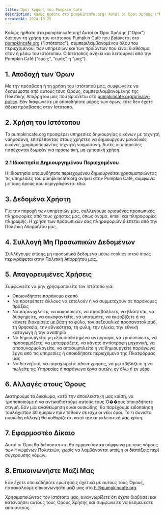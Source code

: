 ```yaml
---
title: Όροι Χρήσης του Pumpkin Café
description: Καλώς ήρθατε στο pumpkincafe.org! Αυτοί οι Όροι Χρήσης ("Όροι") διέπουν τη χρήση του ιστότοπου Pumpkin Café που βρίσκεται στο pumpkincafe.org, συμπεριλαμβανομένου όλου του περιεχομένου, των υπηρεσιών και των προϊόντων που είναι διαθέσιμα στον ή μέσω του ιστότοπου. Ο Ιστότοπος ανήκει και λειτουργεί από την Pumpkin Café ("εμείς", "εμάς" ή "μας").
createdAt: 2024-10-29
---
```


Καλώς ήρθατε στο pumpkincafe.org! Αυτοί οι Όροι Χρήσης ("Όροι") διέπουν τη χρήση του ιστότοπου Pumpkin Café που βρίσκεται στο [pumpkincafe.org](https://pumpkincafe.org/) ("Ιστότοπος"), συμπεριλαμβανομένου όλου του περιεχομένου, των υπηρεσιών και των προϊόντων που είναι διαθέσιμα στον ή μέσω του ιστότοπου. Ο Ιστότοπος ανήκει και λειτουργεί από την Pumpkin Café ("εμείς", "εμάς" ή "μας").

## 1. Αποδοχή των Όρων

Με την πρόσβαση ή τη χρήση του Ιστότοπού μας, συμφωνείτε να δεσμεύεστε από αυτούς τους Όρους, συμπεριλαμβανομένης της Πολιτικής Απορρήτου μας που βρίσκεται στο [pumpkincafe.org/privacy-policy](https://pumpkincafe.org/privacy-policy). Εάν διαφωνείτε με οποιοδήποτε μέρος των όρων, τότε δεν έχετε άδεια πρόσβασης στον Ιστότοπο.

## 2. Χρήση του Ιστότοπου

Το pumpkincafe.org προσφέρει υπηρεσίες δημιουργίας εικόνων με τεχνητή νοημοσύνη, επιτρέποντας στους χρήστες να δημιουργούν μοναδικές εικόνες χρησιμοποιώντας τεχνητή νοημοσύνη. Αυτές οι υπηρεσίες παρέχονται δωρεάν για προσωπική, μη εμπορική χρήση.

### 2.1 Ιδιοκτησία Δημιουργημένου Περιεχομένου

Η ιδιοκτησία οποιουδήποτε περιεχομένου δημιουργείται χρησιμοποιώντας τις υπηρεσίες του pumpkincafe.org ανήκει στην Pumpkin Café, σύμφωνα με τους όρους που περιγράφονται εδώ.

## 3. Δεδομένα Χρήστη

Για την παροχή των υπηρεσιών μας, συλλέγουμε ορισμένες προσωπικές πληροφορίες από τους χρήστες μας, όπως όνομα, email και πληροφορίες πληρωμής. Η χρήση των προσωπικών σας πληροφοριών διέπεται από την Πολιτική Απορρήτου μας.

## 4. Συλλογή Μη Προσωπικών Δεδομένων

Συλλέγουμε επίσης μη προσωπικά δεδομένα μέσω cookies ιστού όπως περιγράφεται στην Πολιτική Απορρήτου μας.

## 5. Απαγορευμένες Χρήσεις

Συμφωνείτε να μην χρησιμοποιείτε τον Ιστότοπο για:

- Οποιονδήποτε παράνομο σκοπό
- Να προτρέπετε άλλους να εκτελούν ή να συμμετέχουν σε παράνομες πράξεις
- Να παρενοχλείτε, να κακοποιείτε, να προσβάλλετε, να βλάπτετε, να δυσφημείτε, να συκοφαντείτε, να υποτιμάτε, να εκφοβίζετε ή να κάνετε διακρίσεις με βάση το φύλο, τον σεξουαλικό προσανατολισμό, τη θρησκεία, την εθνικότητα, τη φυλή, την ηλικία, την εθνική καταγωγή ή την αναπηρία
- Να δημιουργείτε μη εξουσιοδοτημένα αντίγραφα, να τροποποιείτε, να προσαρμόζετε, να μεταφράζετε, να κάνετε αντίστροφη μηχανική, να αποσυναρμολογείτε, να αποσυμπιλείτε ή να δημιουργείτε παράγωγα έργα από τις υπηρεσίες ή οποιοδήποτε περιεχόμενο της Πλατφόρμας μας
- Να διανέμετε, να παραχωρείτε άδεια χρήσης, να μεταβιβάζετε ή να πωλείτε τις Υπηρεσίες ή παράγωγα έργα αυτών, εν όλω ή εν μέρει

## 6. Αλλαγές στους Όρους

Διατηρούμε το δικαίωμα, κατά την αποκλειστική μας κρίση, να τροποποιούμε ή να αντικαθιστούμε αυτούς τους Ό��ους οποιαδήποτε στιγμή. Εάν μια αναθεώρηση είναι ουσιώδης, θα παρέχουμε ειδοποίηση τουλάχιστον 30 ημερών πριν τεθούν σε ισχύ οι νέοι όροι. Το τι συνιστά ουσιώδη αλλαγή θα καθορίζεται κατά την αποκλειστική μας κρίση.

## 7. Εφαρμοστέο Δίκαιο

Αυτοί οι Όροι θα διέπονται και θα ερμηνεύονται σύμφωνα με τους νόμους των Ηνωμένων Πολιτειών, χωρίς να λαμβάνονται υπόψη οι διατάξεις περί σύγκρουσης νόμων.

## 8. Επικοινωνήστε Μαζί Μας

Εάν έχετε οποιεσδήποτε ερωτήσεις σχετικά με αυτούς τους Όρους, παρακαλούμε επικοινωνήστε μαζί μας στο [hi@pumpkincafe.org](mailto:hi@pumpkincafe.org).

Χρησιμοποιώντας τον Ιστότοπό μας, αναγνωρίζετε ότι έχετε διαβάσει και κατανοήσει αυτούς τους Όρους Χρήσης και συμφωνείτε να δεσμεύεστε από αυτούς. 